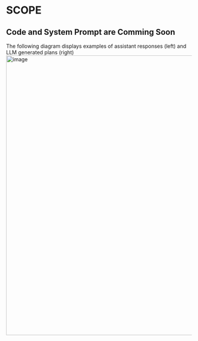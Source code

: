 # SCOPE
## Code and System Prompt are Comming Soon 
The following diagram displays examples of assistant responses (left) and LLM generated plans (right)
<img width="554" height="760" alt="image" src="https://github.com/user-attachments/assets/42f751b1-b9d4-4b04-a554-9a40bc9050e1" />
